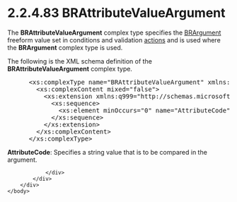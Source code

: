 <html dir="LTR" xmlns:mshelp="http://msdn.microsoft.com/mshelp" xmlns:ddue="http://ddue.schemas.microsoft.com/authoring/2003/5" xmlns:xlink="http://www.w3.org/1999/xlink" xmlns:tool="http://www.microsoft.com/tooltip">
    <head>
        <meta http-equiv="Content-Type" content="text/html; CHARSET=utf-8"></meta>
        <meta name="save" content="history"></meta>
        <title>2.2.4.83 BRAttributeValueArgument</title>
        <xml>
            <mshelp:toctitle title="2.2.4.83 BRAttributeValueArgument"></mshelp:toctitle>
            <mshelp:rltitle title="[MS-SSMDSWS-15]: BRAttributeValueArgument"></mshelp:rltitle>
            <mshelp:keyword index="A" term="17d4db8e-b597-4ea8-852b-df51113b3fa4"></mshelp:keyword>
            <mshelp:attr name="DCSext.ContentType" value="open specification"></mshelp:attr>
            <mshelp:attr name="AssetID" value="17d4db8e-b597-4ea8-852b-df51113b3fa4"></mshelp:attr>
            <mshelp:attr name="TopicType" value="kbRef"></mshelp:attr>
            <mshelp:attr name="DCSext.Title" value="[MS-SSMDSWS-15]: BRAttributeValueArgument" />
        </xml>
    </head>
    <body>
        <div id="header">
            <h1 class="heading">2.2.4.83 BRAttributeValueArgument</h1>
        </div>
        <div id="mainSection">
            <div id="mainBody">
                <div id="allHistory" class="saveHistory"></div>
                <div id="sectionSection0" class="section" name="collapseableSection">
                    

<p>The <b>BRAttributeValueArgument</b> complex type specifies
the <a href="89a867d4-54b2-401e-b1cc-d73247dd92e8.md">BRArgument</a> freeform
value set in conditions and validation <a href="ad350219-f30b-4bac-99e5-6477986f9a7a.md#gt_b178b6c0-7df9-4107-95ca-12c7f0b9900b">actions</a> and is used where
the <b>BRArgument</b> complex type is used.</p>

<p>The following is the XML schema definition of the <b>BRAttributeValueArgument</b>
complex type.</p>

<dl>
<dd>
<div><pre> &lt;xs:complexType name=&quot;BRAttributeValueArgument&quot; xmlns:xs=&quot;http://www.w3.org/2001/XMLSchema&quot;&gt;
   &lt;xs:complexContent mixed=&quot;false&quot;&gt;
     &lt;xs:extension xmlns:q999=&quot;http://schemas.microsoft.com/sqlserver/masterdataservices/2009/09&quot; base=&quot;q999:BRArgument&quot;&gt;
       &lt;xs:sequence&gt;
         &lt;xs:element minOccurs=&quot;0&quot; name=&quot;AttributeCode&quot; nillable=&quot;true&quot; type=&quot;xs:string&quot; /&gt;
       &lt;/xs:sequence&gt;
     &lt;/xs:extension&gt;
   &lt;/xs:complexContent&gt;
 &lt;/xs:complexType&gt;
</pre></div>
</dd></dl>

<p><b>AttributeCode</b>: Specifies a string value that
is to be compared in the argument.</p>


                </div>
            </div>
        </div>
    </body>
</html>